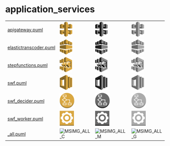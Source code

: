 # application_services

|   |   |   |   |
|---|---|---|---|
| [apigateway.puml](apigateway.puml) | ![MSIMG_APIGATEWAY_C](apigateway.png) | ![MSIMG_APIGATEWAY_M](apigateway_mono.png) | ![MSIMG_APIGATEWAY_G](apigateway_gray.png) | 
| [elastictranscoder.puml](elastictranscoder.puml) | ![MSIMG_ELASTICTRANSCODER_C](elastictranscoder.png) | ![MSIMG_ELASTICTRANSCODER_M](elastictranscoder_mono.png) | ![MSIMG_ELASTICTRANSCODER_G](elastictranscoder_gray.png) | 
| [stepfunctions.puml](stepfunctions.puml) | ![MSIMG_STEPFUNCTIONS_C](stepfunctions.png) | ![MSIMG_STEPFUNCTIONS_M](stepfunctions_mono.png) | ![MSIMG_STEPFUNCTIONS_G](stepfunctions_gray.png) | 
| [swf.puml](swf.puml) | ![MSIMG_SWF_C](swf.png) | ![MSIMG_SWF_M](swf_mono.png) | ![MSIMG_SWF_G](swf_gray.png) | 
| [swf_decider.puml](swf_decider.puml) | ![MSIMG_SWFDECIDER_C](swf_decider.png) | ![MSIMG_SWFDECIDER_M](swf_decider_mono.png) | ![MSIMG_SWFDECIDER_G](swf_decider_gray.png) | 
| [swf_worker.puml](swf_worker.puml) | ![MSIMG_SWFWORKER_C](swf_worker.png) | ![MSIMG_SWFWORKER_M](swf_worker_mono.png) | ![MSIMG_SWFWORKER_G](swf_worker_gray.png) | 
| [_all.puml](_all.puml) | ![MSIMG_ALL_C](_all.png) | ![MSIMG_ALL_M](_all_mono.png) | ![MSIMG_ALL_G](_all_gray.png) | 
